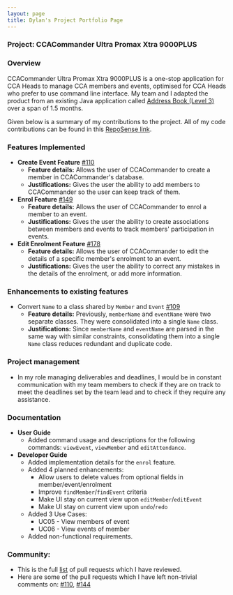 ```yaml
---
layout: page
title: Dylan's Project Portfolio Page
---
```


### Project: CCACommander Ultra Promax Xtra 9000PLUS

### Overview

CCACommander Ultra Promax Xtra 9000PLUS is a one-stop application for CCA Heads to manage CCA members and events, optimised for CCA Heads who prefer to use command line interface.
My team and I adapted the product from an existing Java application called [Address Book (Level 3)](https://se-education.org/addressbook-level3/) over a span of 1.5 months.

Given below is a summary of my contributions to the project. All of my code contributions can be found in this [RepoSense link](https://nus-cs2103-ay2324s1.github.io/tp-dashboard/?search=dylkaw&breakdown=true#/).

### Features Implemented
* **Create Event Feature** [#110](https://github.com/AY2324S1-CS2103T-F11-1/tp/pull/110)
    * **Feature details:** Allows the user of CCACommander to create a member in CCACommander's database.
    * **Justifications:** Gives the user the ability to add members to CCACommander so the user can keep track of them.
* **Enrol Feature** [#149](https://github.com/AY2324S1-CS2103T-F11-1/tp/pull/149)
    * **Feature details:** Allows the user of CCACommander to enrol a member to an event.
    * **Justifications:** Gives the user the ability to create associations between members and events to track members' participation in events.
* **Edit Enrolment Feature** [#178](https://github.com/AY2324S1-CS2103T-F11-1/tp/pull/178)
    * **Feature details:** Allows the user of CCACommander to edit the details of a specific member's enrolment to an event.
    * **Justifications:** Gives the user the ability to correct any mistakes in the details of the enrolment, or add more information.

### Enhancements to existing features
* Convert `Name` to a class shared by `Member` and `Event` [#109](https://github.com/AY2324S1-CS2103T-F11-1/tp/pull/109)
  * **Feature details:** Previously, `memberName` and `eventName` were two separate classes. They were consolidated into a single `Name` class.
  * **Justifications:** Since `memberName` and `eventName` are parsed in the same way with similar constraints, consolidating them into a
    single `Name` class reduces redundant and duplicate code.

### Project management
* In my role managing deliverables and deadlines, I would be in constant communication with my team members to check if they are
  on track to meet the deadlines set by the team lead and to check if they require any assistance.

### Documentation
* **User Guide**
  * Added command usage and descriptions for the following commands: `viewEvent`, `viewMember` and `editAttendance`.
* **Developer Guide**
  * Added implementation details for the `enrol` feature.
  * Added 4 planned enhancements:
    * Allow users to delete values from optional fields in member/event/enrolment
    * Improve `findMember`/`findEvent` criteria
    * Make UI stay on current view upon `editMember`/`editEvent`
    * Make UI stay on current view upon `undo`/`redo`
  * Added 3 Use Cases:
    * UC05 - View members of event
    * UC06 - View events of member
  * Added non-functional requirements.

### Community:
* This is the full [list](https://github.com/AY2324S1-CS2103T-F11-1/tp/pulls?q=is%3Apr+reviewed-by%3Adylkaw) of pull requests which I have reviewed.
* Here are some of the pull requests which I have left non-trivial comments on: [#110](https://github.com/AY2324S1-CS2103T-F11-1/tp/pull/110), [#144](https://github.com/AY2324S1-CS2103T-F11-1/tp/pull/144)
